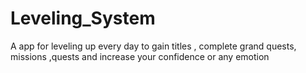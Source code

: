 # Leveling_System
 A app for leveling up every day to gain titles , complete grand quests, missions ,quests and increase your confidence or any emotion 
